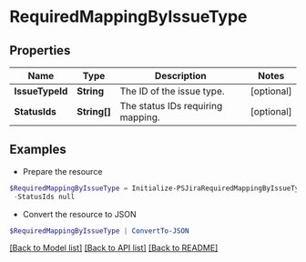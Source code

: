 # RequiredMappingByIssueType
## Properties

Name | Type | Description | Notes
------------ | ------------- | ------------- | -------------
**IssueTypeId** | **String** | The ID of the issue type. | [optional] 
**StatusIds** | **String[]** | The status IDs requiring mapping. | [optional] 

## Examples

- Prepare the resource
```powershell
$RequiredMappingByIssueType = Initialize-PSJiraRequiredMappingByIssueType  -IssueTypeId null `
 -StatusIds null
```

- Convert the resource to JSON
```powershell
$RequiredMappingByIssueType | ConvertTo-JSON
```

[[Back to Model list]](../README.md#documentation-for-models) [[Back to API list]](../README.md#documentation-for-api-endpoints) [[Back to README]](../README.md)

